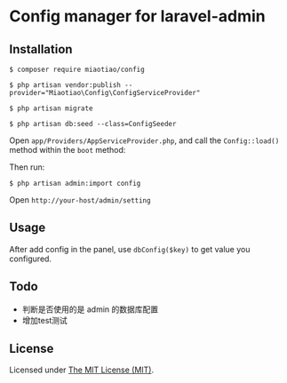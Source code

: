 Config manager for laravel-admin
========================
## Installation

```
$ composer require miaotiao/config

$ php artisan vendor:publish --provider="Miaotiao\Config\ConfigServiceProvider"

$ php artisan migrate

$ php artisan db:seed --class=ConfigSeeder
```

Open `app/Providers/AppServiceProvider.php`, and call the `Config::load()` method within the `boot` method:



Then run: 

```
$ php artisan admin:import config
```

Open `http://your-host/admin/setting`

## Usage

After add config in the panel, use `dbConfig($key)` to get value you configured.

## Todo
-   判断是否使用的是 admin 的数据库配置
-   增加test测试

License
------------
Licensed under [The MIT License (MIT)](LICENSE).
